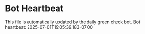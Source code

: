 # Bot Heartbeat

This file is automatically updated by the daily green check bot. Bot heartbeat: 2025-07-01T19:05:39.183-07:00

